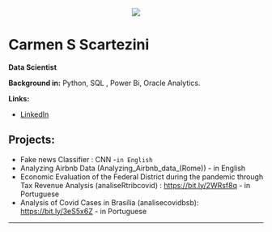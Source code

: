 <p align="center">
  <img src="https://github.com/carmenscar/Mind_lab_data/blob/master/img.png" >
</p>

# Carmen S Scartezini
**Data Scientist**

**Background in:** Python, SQL , Power Bi, Oracle Analytics.

**Links:**
* [LinkedIn](https://www.linkedin.com/in/carmen-salgado)


## Projects:
* Fake news Classifier : CNN -`in English`
* Analyzing Airbnb Data (Analyzing_Airbnb_data_(Rome)) - in English
* Economic Evaluation of the Federal District during the pandemic through Tax Revenue Analysis  (analiseRtribcovid) : https://bit.ly/2WRsf8q - in Portuguese
* Analysis of Covid Cases in Brasília (analisecovidbsb): https://bit.ly/3eS5x6Z - in Portuguese
---





